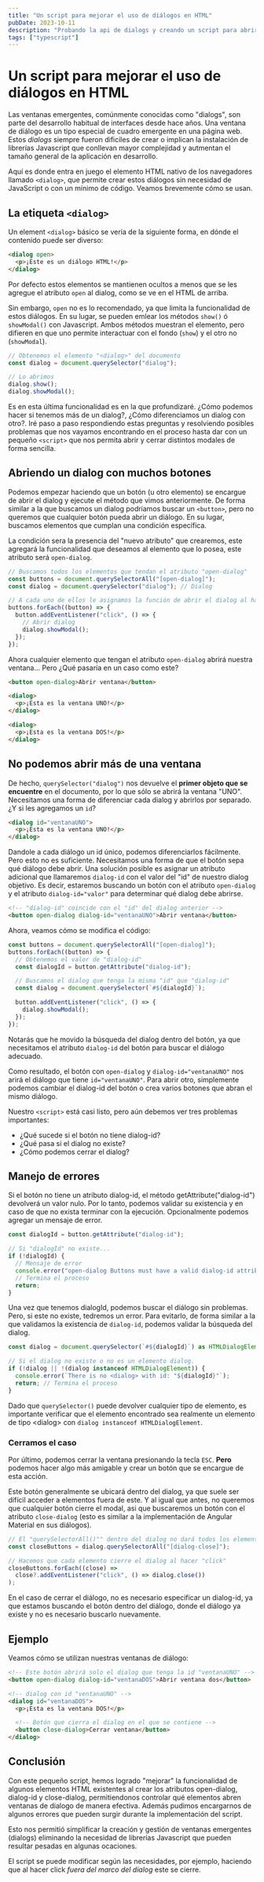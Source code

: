 ```yaml
---
title: "Un script para mejorar el uso de diálogos en HTML"
pubDate: 2023-10-11
description: "Probando la api de dialogs y creando un script para abrir múltiples dialogs"
tags: ["typescript"]
---
```


# Un script para mejorar el uso de diálogos en HTML

Las ventanas emergentes, comúnmente conocidas como "dialogs", son parte del desarrollo habitual de interfaces desde hace años. Una ventana de diálogo es un tipo especial de cuadro emergente en una página web. Estos _dialogs_ siempre fueron dificiles de crear o implican la instalación de librerías Javascript que conllevan mayor complejidad y autmentan el tamaño general de la aplicación en desarrollo.

Aquí es donde entra en juego el elemento HTML nativo de los navegadores llamado `<dialog>`, que permite crear estos diálogos sin necesidad de JavaScript o con un mínimo de código. Veamos brevemente cómo se usan.

## La etiqueta `<dialog>`

Un element `<dialog>` básico se vería de la siguiente forma, en dónde el contenido puede ser diverso:

```html
<dialog open>
  <p>¡Este es un diálogo HTML!</p>
</dialog>
```

Por defecto estos elementos se mantienen ocultos a menos que se les agregue el atributo `open` al dialog, como se ve en el HTML de arriba.

Sin embargo, `open` no es lo recomendado, ya que limita la funcionalidad de estos diálogos. En su lugar, se pueden emlear los métodos `show()` ó `showModal()` con Javascript. Ambos métodos muestran el elemento, pero difieren en que uno permite interactuar con el fondo (`show`) y el otro no (`showModal`).

```typescript
// Obtenemos el elemento "<dialog>" del documento
const dialog = document.querySelector("dialog");

// Lo abrimos
dialog.show();
dialog.showModal();
```

Es en esta última funcionalidad es en la que profundizaré. ¿Cómo podemos hacer si tenemos más de un dialog?, ¿Cómo diferenciamos un dialog con otro?. Iré paso a paso respondiendo estas preguntas y resolviendo posibles problemas que nos vayamos encontrando en el proceso hasta dar con un pequeño `<script>` que nos permita abrir y cerrar distintos modales de forma sencilla.

## Abriendo un dialog con muchos botones

Podemos empezar haciendo que un botón (u otro elemento) se encargue de abrir el dialog y ejecute el método que vimos anteriormente. De forma similar a la que buscamos un dialog podríamos buscar un `<button>`, pero no queremos que cualquier botón pueda abrir un diálogo. En su lugar, buscamos elementos que cumplan una condición específica.

La condición sera la presencia del "nuevo atributo" que crearemos, este agregará la funcionalidad que deseamos al elemento que lo posea, este atributo será `open-dialog`.

```typescript
// Buscamos todos los elementos que tendan el atributo "open-dialog"
const buttons = document.querySelectorAll("[open-dialog]");
const dialog = document.querySelector("dialog"); // Dialog

// A cada uno de ellos le asignamos la función de abrir el dialog al hacer "click"
buttons.forEach((button) => {
  button.addEventListener("click", () => {
    // Abrir dialog
    dialog.showModal();
  });
});
```

Ahora cualquier elemento que tengan el atributo `open-dialog` abrirá nuestra ventana... Pero ¿Qué pasaría en un caso como este?

```html
<button open-dialog>Abrir ventana</button>

<dialog>
  <p>¡Esta es la ventana UNO!</p>
</dialog>

<dialog>
  <p>¡Esta es la ventana DOS!</p>
</dialog>
```

## No podemos abrir más de una ventana

De hecho, `querySelector("dialog")` nos devuelve el **primer objeto que se encuentre** en el documento, por lo que sólo se abrirá la ventana "UNO". Necesitamos una forma de diferenciar cada dialog y abrirlos por separado. ¿Y si les agregamos un `id`?

```html
<dialog id="ventanaUNO">
  <p>¡Esta es la ventana UNO!</p>
</dialog>
```

Dandole a cada diálogo un id único, podemos diferenciarlos fácilmente. Pero esto no es suficiente. Necesitamos una forma de que el botón sepa qué diálogo debe abrir. Una solución posible es asignar un atributo adicional que llamaremos `dialog-id` con el valor del "id" de nuestro dialog objetivo. Es decir, estaremos buscando un botón con el atributo `open-dialog` y el atributo `dialog-id="valor"` para determinar qué dialog debe abrirse.

```html
<!-- "dialog-id" coincide con el "id" del dialog anterior -->
<button open-dialog dialog-id="ventanaUNO">Abrir ventana</button>
```

Ahora, veamos cómo se modifica el código:

```typescript
const buttons = document.querySelectorAll("[open-dialog]");
buttons.forEach((button) => {
  // Obtenemos el valor de "dialog-id"
  const dialogId = button.getAttribute("dialog-id");

  // Buscamos el dialog que tenga la misma "id" que "dialog-id"
  const dialog = document.querySelector(`#${dialogId}`);

  button.addEventListener("click", () => {
    dialog.showModal();
  });
});
```

Notarás que he movido la búsqueda del dialog dentro del botón, ya que necesitamos el atributo `dialog-id` del botón para buscar el diálogo adecuado.

Como resultado, el botón con `open-dialog` y `dialog-id="ventanaUNO"` nos arirá el diálogo que tiene `id="ventanaUNO"`. Para abrir otro, simplemente podemos cambiar el dialog-id del botón o crea varios botones que abran el mismo diálogo.

Nuestro `<script>` está casi listo, pero aún debemos ver tres problemas importantes:

- ¿Qué sucede si el botón no tiene dialog-id?
- ¿Qué pasa si el dialog no existe?
- ¿Cómo podemos cerrar el dialog?

## Manejo de errores

Si el botón no tiene un atributo dialog-id, el método getAttribute("dialog-id") devolverá un valor nulo. Por lo tanto, podemos validar su existencia y en caso de que no exista terminar con la ejecución. Opcionalmente podemos agregar un mensaje de error.

```typescript
const dialogId = button.getAttribute("dialog-id");

// Si "dialogId" no existe...
if (!dialogId) {
  // Mensaje de error
  console.error("open-dialog Buttons must have a valid dialog-id attribute");
  // Termina el proceso
  return;
}
```

Una vez que tenemos dialogId, podemos buscar el diálogo sin problemas. Pero, si este no existe, tedremos un error. Para evitarlo, de forma similar a la que validamos la existencia de `dialog-id`, podemos validar la búsqueda del dialog.

```typescript
const dialog = document.querySelector(`#${dialogId}`) as HTMLDialogElement;

// Si el dialog no existe o no es un elemento dialog.
if (!dialog || !(dialog instanceof HTMLDialogElement)) {
  console.error(`There is no <dialog> with id: "${dialogId}"`);
  return; // Termina el proceso
}
```

Dado que `querySelector()` puede devolver cualquier tipo de elemento, es importante verificar que el elemento encontrado sea realmente un elemento de tipo \<dialog\> con `dialog instanceof HTMLDialogElement`.

### Cerramos el caso

Por último, podemos cerrar la ventana presionando la tecla `ESC`. **Pero** podemos hacer algo más amigable y crear un botón que se encargue de esta acción.

Este botón generalmente se ubicará dentro del dialog, ya que suele ser difícil acceder a elementos fuera de este. Y al igual que antes, no queremos que cualquier botón cierre el modal, asi que buscaremos un botón con el atributo `close-dialog` (esto es similar a la implementación de Angular Material en sus diálogos).

```typescript
// El "querySelectorAll()"" dentro del dialog no dará todos los elementos que tengan el atributo "dialog-close"
const closeButtons = dialog.querySelectorAll("[dialog-close]");

// Hacemos que cada elemento cierre el dialog al hacer "click"
closeButtons.forEach((close) =>
  close?.addEventListener("click", () => dialog.close())
);
```

En el caso de cerrar el diálogo, no es necesario especificar un dialog-id, ya que estamos buscando el botón dentro del diálogo, donde el diálogo ya existe y no es necesario buscarlo nuevamente.

## Ejemplo

Veamos cómo se utilizan nuestras ventanas de diálogo:

```html
<!-- Este botón abrirá solo el dialog que tenga la id "ventanaUNO" -->
<button open-dialog dialog-id="ventanaDOS">Abrir ventana dos</button>

<!-- dialog con id "ventanaUNO" -->
<dialog id="ventanaDOS">
  <p>¡Esta es la ventana DOS!</p>

  <!-- Botón que cierra el dialog en el que se contiene -->
  <button close-dialog>Cerrar ventana</button>
</dialog>
```

## Conclusión

Con este pequeño script, hemos logrado "mejorar" la funcionalidad de algunos elementos HTML existentes al crear los atributos open-dialog, dialog-id y close-dialog, permitiendonos controlar qué elementos abren ventanas de dialogo de manera efectiva. Además pudimos encargarnos de algunos errores que pueden surgir durante la implementación del script.

Esto nos permitió simplificar la creación y gestión de ventanas emergentes (dialogs) eliminando la necesidad de librerías Javascript que pueden resultar pesadas en algunas ocaciones.

El script se puede modificar según las necesidades, por ejemplo, haciendo que al hacer click _fuera del marco del dialog_ este se cierre.

